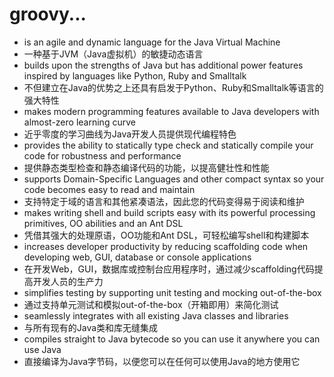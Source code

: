 # groovy...

* is an agile and dynamic language for the Java Virtual Machine
* 一种基于JVM（Java虚拟机）的敏捷动态语言
* builds upon the strengths of Java but has additional power features inspired by languages like Python, Ruby and Smalltalk
* 不但建立在Java的优势之上还具有启发于Python、Ruby和Smalltalk等语言的强大特性
* makes modern programming features available to Java developers with almost-zero learning curve
* 近乎零度的学习曲线为Java开发人员提供现代编程特色
* provides the ability to statically type check and statically compile your code for robustness and performance
* 提供静态类型检查和静态编译代码的功能，以提高健壮性和性能
* supports Domain-Specific Languages and other compact syntax so your code becomes easy to read and maintain
* 支持特定于域的语言和其他紧凑语法，因此您的代码变得易于阅读和维护
* makes writing shell and build scripts easy with its powerful processing primitives, OO abilities and an Ant DSL
* 凭借其强大的处理原语，OO功能和Ant DSL，可轻松编写shell和构建脚本
* increases developer productivity by reducing scaffolding code when developing web, GUI, database or console applications
* 在开发Web，GUI，数据库或控制台应用程序时，通过减少scaffolding代码提高开发人员的生产力
* simplifies testing by supporting unit testing and mocking out-of-the-box
* 通过支持单元测试和模拟out-of-the-box（开箱即用）来简化测试
* seamlessly integrates with all existing Java classes and libraries
* 与所有现有的Java类和库无缝集成
* compiles straight to Java bytecode so you can use it anywhere you can use Java
* 直接编译为Java字节码，以便您可以在任何可以使用Java的地方使用它





